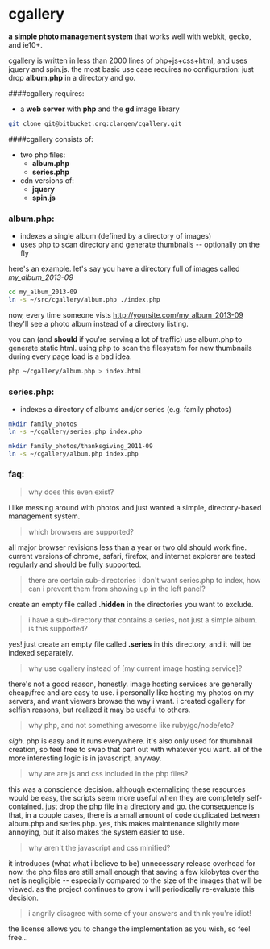 cgallery
=========
**a simple photo management system** that works well with webkit, gecko, and ie10+.

cgallery is written in less than 2000 lines of php+js+css+html, and uses jquery and spin.js. the most basic use case requires no configuration: just drop **album.php** in a directory and go. 

####cgallery requires:
* a **web server** with **php** and the **gd** image library

```sh
git clone git@bitbucket.org:clangen/cgallery.git
```

####cgallery consists of:
* two php files:
    * **album.php**
    * **series.php**
* cdn versions of:
    * **jquery**
    * **spin.js**

### album.php:
* indexes a single album (defined by a directory of images)
* uses php to scan directory and generate thumbnails -- optionally on the fly

here's an example. let's say you have a directory full of images called *my_album_2013-09*
```sh
cd my_album_2013-09
ln -s ~/src/cgallery/album.php ./index.php
```
now, every time someone vists http://yoursite.com/my_album_2013-09 they'll see a photo album instead of a directory listing.

you can (and **should** if you're serving a lot of traffic) use album.php to generate static html. using php to scan the filesystem for new thumbnails during every page load is a bad idea.

```sh
php ~/cgallery/album.php > index.html
```

### series.php:
* indexes a directory of albums and/or series (e.g. family photos)

```sh
mkdir family_photos
ln -s ~/cgallery/series.php index.php

mkdir family_photos/thanksgiving_2011-09
ln -s ~/cgallery/album.php index.php
```

### faq:

> why does this even exist?

i like messing around with photos and just wanted a simple, directory-based management system.

> which browsers are supported?

all major browser revisions less than a year or two old should work fine. current versions of chrome, safari, firefox, and internet explorer are tested regularly and should be fully supported.

> there are certain sub-directories i don't want series.php to index, how can i prevent them from showing up in the left panel?

create an empty file called **.hidden** in the directories you want to exclude.

> i have a sub-directory that contains a series, not just a simple album. is this supported?

yes! just create an empty file called **.series** in this directory, and it will be indexed separately.

> why use cgallery instead of [my current image hosting service]?

there's not a good reason, honestly. image hosting services are generally cheap/free and are easy to use. i personally like hosting my photos on my servers, and want viewers browse the way i want. i created cgallery for selfish reasons, but realized it may be useful to others.

> why php, and not something awesome like ruby/go/node/etc?

*sigh*. php is easy and it runs everywhere. it's also only used for thumbnail creation, so feel free to swap that part out with whatever you want. all of the more interesting logic is in javascript, anyway.

> why are are js and css included in the php files?

this was a conscience decision. although externalizing these resources would be easy, the scripts seem more useful when they are completely self-contained. just drop the php file in a directory and go. the consequence is that, in a couple cases, there is a small amount of code duplicated between album.php and series.php. yes, this makes maintenance slightly more annoying, but it also makes the system easier to use.

> why aren't the javascript and css minified?

it introduces (what what i believe to be) unnecessary release overhead for now. the php files are still small enough that saving a few kilobytes over the net is negligible -- especially compared to the size of the images that will be viewed. as the project continues to grow i will periodically re-evaluate this decision.

> i angrily disagree with some of your answers and think you're idiot!

the license allows you to change the implementation as you wish, so feel free...
